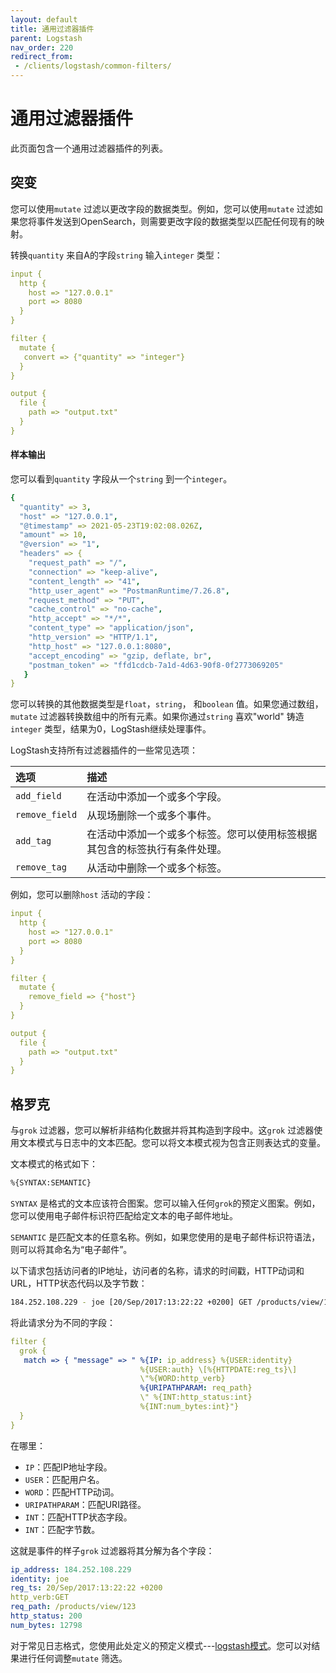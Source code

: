 ```yaml
---
layout: default
title: 通用过滤器插件
parent: Logstash
nav_order: 220
redirect_from:
 - /clients/logstash/common-filters/
---
```


# 通用过滤器插件

此页面包含一个通用过滤器插件的列表。

## 突变

您可以使用`mutate` 过滤以更改字段的数据类型。例如，您可以使用`mutate` 过滤如果您将事件发送到OpenSearch，则需要更改字段的数据类型以匹配任何现有的映射。

转换`quantity` 来自A的字段`string` 输入`integer` 类型：

```yml
input {
  http {
    host => "127.0.0.1"
    port => 8080
  }
}

filter {
  mutate {
   convert => {"quantity" => "integer"}
  }
}

output {
  file {
    path => "output.txt"
  }
}
```

#### 样本输出

您可以看到`quantity` 字段从一个`string` 到一个`integer`。

```yml
{
  "quantity" => 3,
  "host" => "127.0.0.1",
  "@timestamp" => 2021-05-23T19:02:08.026Z,
  "amount" => 10,
  "@version" => "1",
  "headers" => {
    "request_path" => "/",
    "connection" => "keep-alive",
    "content_length" => "41",
    "http_user_agent" => "PostmanRuntime/7.26.8",
    "request_method" => "PUT",
    "cache_control" => "no-cache",
    "http_accept" => "*/*",
    "content_type" => "application/json",
    "http_version" => "HTTP/1.1",
    "http_host" => "127.0.0.1:8080",
    "accept_encoding" => "gzip, deflate, br",
    "postman_token" => "ffd1cdcb-7a1d-4d63-90f8-0f2773069205"
   }
}
```

您可以转换的其他数据类型是`float`，`string`， 和`boolean` 值。如果您通过数组，`mutate` 过滤器转换数组中的所有元素。如果你通过`string` 喜欢"world" 铸造`integer` 类型，结果为0，LogStash继续处理事件。

LogStash支持所有过滤器插件的一些常见选项：

选项| 描述
:--- | :---
`add_field` | 在活动中添加一个或多个字段。
`remove_field` | 从现场删除一个或多个事件。
`add_tag` | 在活动中添加一个或多个标签。您可以使用标签根据其包含的标签执行有条件处理。
`remove_tag` | 从活动中删除一个或多个标签。

例如，您可以删除`host` 活动的字段：

```yml
input {
  http {
    host => "127.0.0.1"
    port => 8080
  }
}

filter {
  mutate {
    remove_field => {"host"}
  }
}

output {
  file {
    path => "output.txt"
  }
}
```

## 格罗克

与`grok` 过滤器，您可以解析非结构化数据并将其构造到字段中。这`grok` 过滤器使用文本模式与日志中的文本匹配。您可以将文本模式视为包含正则表达式的变量。

文本模式的格式如下：

```bash
%{SYNTAX:SEMANTIC}
```

`SYNTAX` 是格式的文本应该符合图案。您可以输入任何`grok`的预定义图案。例如，您可以使用电子邮件标识符匹配给定文本的电子邮件地址。

`SEMANTIC` 是匹配文本的任意名称。例如，如果您使用的是电子邮件标识符语法，则可以将其命名为“电子邮件”。

以下请求包括访问者的IP地址，访问者的名称，请求的时间戳，HTTP动词和URL，HTTP状态代码以及字节数：

```bash
184.252.108.229 - joe [20/Sep/2017:13:22:22 +0200] GET /products/view/123 200 12798
```

将此请求分为不同的字段：

```yml
filter {
  grok {
   match => { "message" => " %{IP: ip_address} %{USER:identity}
                             %{USER:auth} \[%{HTTPDATE:reg_ts}\]
                             \"%{WORD:http_verb}
                             %{URIPATHPARAM: req_path}
                             \" %{INT:http_status:int}
                             %{INT:num_bytes:int}"}
  }
}
```

在哪里：

- `IP`：匹配IP地址字段。
- `USER`：匹配用户名。
- `WORD`：匹配HTTP动词。
- `URIPATHPARAM`：匹配URI路径。
- `INT`：匹配HTTP状态字段。
- `INT`：匹配字节数。

这就是事件的样子`grok` 过滤器将其分解为各个字段：

```yml
ip_address: 184.252.108.229
identity: joe
reg_ts: 20/Sep/2017:13:22:22 +0200
http_verb:GET
req_path: /products/view/123
http_status: 200
num_bytes: 12798
```

对于常见日志格式，您使用此处定义的预定义模式⁠---[logstash模式](https://github.com/logstash-plugins/logstash-patterns-core/blob/main/patterns/ecs-v1)。您可以对结果进行任何调整`mutate` 筛选。

